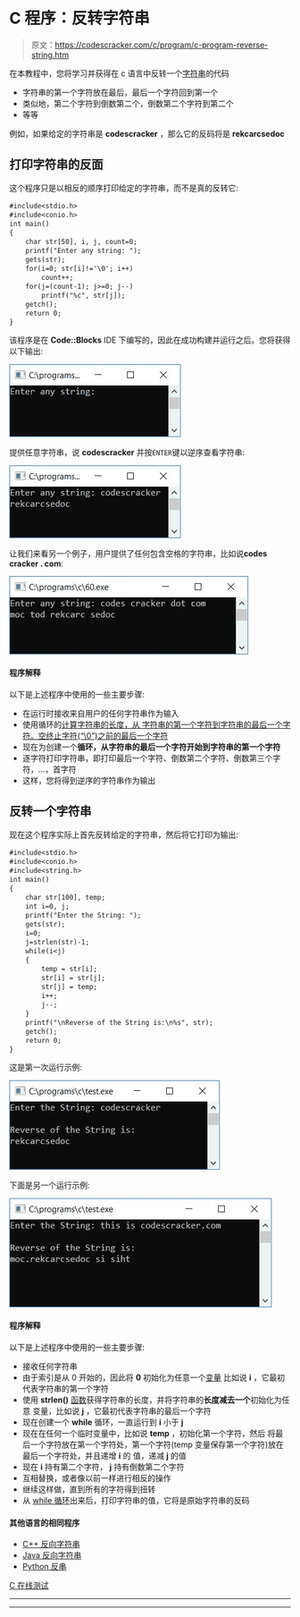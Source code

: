 # C 程序：反转字符串

> 原文：<https://codescracker.com/c/program/c-program-reverse-string.htm>

在本教程中，您将学习并获得在 c 语言中反转一个[字符串](/c/c-strings.htm)的代码

*   字符串的第一个字符放在最后，最后一个字符回到第一个
*   类似地，第二个字符到倒数第二个，倒数第二个字符到第二个
*   等等

例如，如果给定的字符串是 **codescracker** ，那么它的反码将是 **rekcarcsedoc**

## 打印字符串的反面

这个程序只是以相反的顺序打印给定的字符串，而不是真的反转它:

```
#include<stdio.h>
#include<conio.h>
int main()
{
    char str[50], i, j, count=0;
    printf("Enter any string: ");
    gets(str);
    for(i=0; str[i]!='\0'; i++)
        count++;
    for(j=(count-1); j>=0; j--)
        printf("%c", str[j]);
    getch();
    return 0;
}
```

该程序是在 **Code::Blocks** IDE 下编写的，因此在成功构建并运行之后。您将获得以下输出:

![print string in reverse order c](img/9a4d62990b3b9026f0663123f34c8724.png)

提供任意字符串，说 **codescracker** 并按`ENTER`键以逆序查看字符串:

![c print string in reverse order](img/633ab46d115822d302cb5ef4bb55ac0a.png)

让我们来看另一个例子，用户提供了任何包含空格的字符串，比如说**codes cracker . com**:

![print string in reverse order c program](img/417f1e091df9b96c4623fc5032d51510.png)

#### 程序解释

以下是上述程序中使用的一些主要步骤:

*   在运行时接收来自用户的任何字符串作为输入
*   使用循环的[计算字符串的长度，从 字符串的第一个字符到字符串的最后一个字符。空终止字符(“\0”)之前的最后一个字符](/c/c-for-loop.htm)
*   现在为创建一个**循环，从字符串的最后一个字符开始到字符串的第一个字符**
*   逐字符打印字符串，即打印最后一个字符、倒数第二个字符、倒数第三个字符，...，首字符
*   这样，您将得到逆序的字符串作为输出

## 反转一个字符串

现在这个程序实际上首先反转给定的字符串，然后将它打印为输出:

```
#include<stdio.h>
#include<conio.h>
#include<string.h>
int main()
{
    char str[100], temp;
    int i=0, j;
    printf("Enter the String: ");
    gets(str);
    i=0;
    j=strlen(str)-1;
    while(i<j)
    {
        temp = str[i];
        str[i] = str[j];
        str[j] = temp;
        i++;
        j--;
    }
    printf("\nReverse of the String is:\n%s", str);
    getch();
    return 0;
}
```

这是第一次运行示例:

![c program to reverse string](img/efa417cc195415bbcf7fe170cbfc5fc2.png)

下面是另一个运行示例:

![c reverse any string](img/b3e952281b2ba90446583b1638bfcfb0.png)

#### 程序解释

以下是上述程序中使用的一些主要步骤:

*   接收任何字符串
*   由于索引是从 0 开始的，因此将 **0** 初始化为任意一个[变量](/c/c-variables.htm) 比如说 **i** ，它最初代表字符串的第一个字符
*   使用 **strlen()** [函数](/c/c-functions.htm)获得字符串的长度，并将字符串的**长度减去一个**初始化为任意 变量，比如说 **j** ，它最初代表字符串的最后一个字符
*   现在创建一个 **while** 循环，一直运行到 **i** 小于 **j**
*   现在在任何一个临时变量中，比如说 **temp** ，初始化第一个字符，然后 将最后一个字符放在第一个字符处，第一个字符(temp 变量保存第一个字符)放在最后一个字符处，并且递增 **i** 的 值，递减 **j** 的值
*   现在 **i** 持有第二个字符， **j** 持有倒数第二个字符
*   互相替换，或者像以前一样进行相反的操作
*   继续这样做，直到所有的字符得到扭转
*   从 [while 循环](/c/c-while-loop.htm)出来后，打印字符串的值，它将是原始字符串的反码

#### 其他语言的相同程序

*   [C++ 反向字符串](/cpp/program/cpp-program-reverse-string.htm)
*   [Java 反向字符串](/java/program/java-program-reverse-string.htm)
*   [Python 反串](/python/program/python-program-reverse-string.htm)

[C 在线测试](/exam/showtest.php?subid=2)

* * *

* * *
